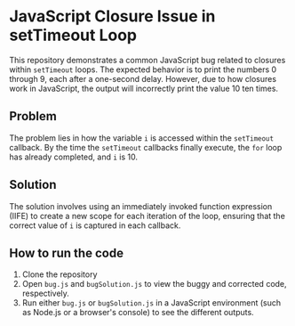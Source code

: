 # JavaScript Closure Issue in setTimeout Loop

This repository demonstrates a common JavaScript bug related to closures within `setTimeout` loops.  The expected behavior is to print the numbers 0 through 9, each after a one-second delay.  However, due to how closures work in JavaScript, the output will incorrectly print the value 10 ten times.

## Problem

The problem lies in how the variable `i` is accessed within the `setTimeout` callback.  By the time the `setTimeout` callbacks finally execute, the `for` loop has already completed, and `i` is 10.

## Solution

The solution involves using an immediately invoked function expression (IIFE) to create a new scope for each iteration of the loop, ensuring that the correct value of `i` is captured in each callback.

## How to run the code

1. Clone the repository
2. Open `bug.js` and `bugSolution.js` to view the buggy and corrected code, respectively.
3. Run either `bug.js` or `bugSolution.js` in a JavaScript environment (such as Node.js or a browser's console) to see the different outputs.
